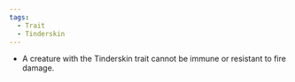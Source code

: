 ```yaml
---
tags:
  - Trait
  - Tinderskin
---
```

- A creature with the Tinderskin trait cannot be immune or resistant to fire damage.